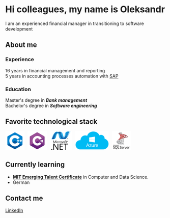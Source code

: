 # Hi colleagues, my name is Oleksandr

I am an experienced financial manager in transitioning to software development

## About me

### Experience

16 years in financial management and reporting  
5 years in accounting processes automation with [SAP](https://www.sap.com/index.html)

### Education

Master's degree in _**Bank management**_  
Bachelor's degree in _**Software engineering**_

## Favorite technological stack

<div style="display: flex; gap: 10px; align-items: center; color: transparent">
  <a href="https://en.cppreference.com/w/" title="C++">
    <img src="assets/cpp.png" alt="C++" height="60" />
  </a>
  <a href="https://learn.microsoft.com/en-us/dotnet/csharp/tour-of-csharp/" title="C#">
    <img src="assets/c_sharp.png" alt="C#" height="60" />
  </a>
  <a href="https://learn.microsoft.com/en-us/dotnet/" title=".NET">
    <img src="assets/net.png" alt=".NET" height="60" />
  </a>
  <a href="https://azure.microsoft.com/en-us/" title="azure">
    <img src="assets/azure1.png" alt="azure" height="60" />
  </a>
  <a href="https://www.microsoft.com/en-us/sql-server" title="sqlserver">
    <img src="assets/sqlserver_1.png" alt="sqlserver" height="60" />
  </a>
  
  </div>

## Currently learning

* [**MIT Emerging Talent Certificate**][MITlink] in Computer and Data Science.
* German

## Contact me  

[LinkedIn](https://www.linkedin.com/in/oleksandr-maksymikhin/)

[MITlink]: https://emergingtalent.mit.edu/
